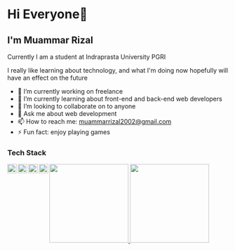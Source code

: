 # Hi Everyone👋
## I'm Muammar Rizal  
Currently I am a student at Indraprasta University PGRI  

I really like learning about technology, and what I'm doing now hopefully will have an effect on the future

- 🔭 I’m currently working on freelance
- 🌱 I’m currently learning about front-end and back-end web developers
- 👯 I’m looking to collaborate on to anyone
- 💬 Ask me about web development
- 📫 How to reach me: muammarrizal2002@gmail.com
- ⚡ Fun fact: enjoy playing games
  
### Tech Stack
  <img alt="HTML" title="HTML" align="left" width="21px" src="https://cdn.pixabay.com/photo/2017/08/05/11/16/logo-2582748_640.png" />
  <img alt="HTML" title="HTML" align="left" width="21px" src="" />
  <img alt="HTML" title="HTML" align="left" width="21px" src="" />
  <img alt="HTML" title="HTML" align="left" width="21px" src="" />
<p align="left">
<a href="https://github.com/MuammarRizal31">
  <img height="180em" src="https://github-readme-stats-eight-theta.vercel.app/api?username=MuammarRizal31&show_icons=true&theme=algolia&include_all_commits=true&count_private=true"/>
  <img height="180em" src="https://github-readme-stats-eight-theta.vercel.app/api/top-langs/?username=MuammarRizal31&layout=compact&langs_count=8&theme=algolia"/>
</a>
</p>
